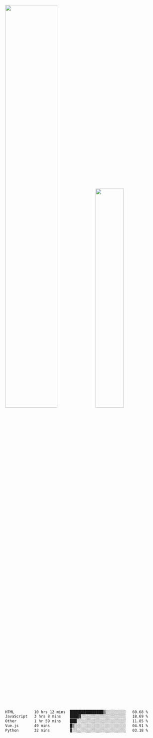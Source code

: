 <img align="" width="57.5%" src="https://github-readme-stats.vercel.app/api?username=Dream4ever&hide_title=true&hide_border=true&count_private=true&show_icons=true&include_all_commits=true&line_height=21" /><img align="" width="42.4%" src="https://github-readme-stats.vercel.app/api/top-langs/?username=Dream4ever&hide_title=true&count_private=true&show_icons=true&langs_count=6&hide_border=true&layout=compact" />

<!--START_SECTION:waka-->

```txt
HTML         10 hrs 12 mins  ███████████████▒░░░░░░░░░   60.68 %
JavaScript   3 hrs 8 mins    ████▓░░░░░░░░░░░░░░░░░░░░   18.69 %
Other        1 hr 59 mins    ███░░░░░░░░░░░░░░░░░░░░░░   11.85 %
Vue.js       49 mins         █▒░░░░░░░░░░░░░░░░░░░░░░░   04.91 %
Python       32 mins         ▓░░░░░░░░░░░░░░░░░░░░░░░░   03.18 %
```

<!--END_SECTION:waka-->
